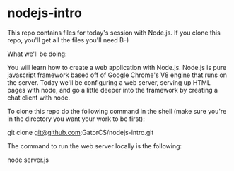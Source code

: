 nodejs-intro
============

This repo contains files for today's session with Node.js. If you clone this repo, you'll get all the files you'll need B-)

What we'll be doing:

You will learn how to create a web application with Node.js. Node.js is pure javascript framework based off of Google Chrome's V8 engine that runs on the server.
Today we'll be configuring a web server, serving up HTML pages with node, and go a little deeper into the framework by creating a chat client with node.

To clone this repo do the following command in the shell (make sure you're in the directory you want your work to be first):

git clone git@github.com:GatorCS/nodejs-intro.git


The command to run the web server locally is the following:

node server.js
